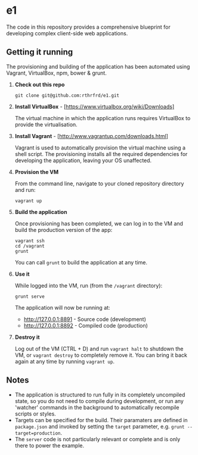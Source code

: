 e1
==

The code in this repository provides a comprehensive blueprint for developing complex client-side web applications.

## Getting it running
The provisioning and building of the application has been automated using Vagrant, VirtualBox, npm, bower & grunt.

 1. **Check out this repo**

    ```
    git clone git@github.com:rthrfrd/e1.git
    ```

 2. **Install VirtualBox** - [https://www.virtualbox.org/wiki/Downloads]

    The virtual machine in which the application runs requires VirtualBox to provide the virtualisation.

 3. **Install Vagrant** - [http://www.vagrantup.com/downloads.html]

    Vagrant is used to automatically provision the virtual machine using a shell script.
    The provisioning installs all the required dependencies for developing the application, leaving your OS unaffected.

 3. **Provision the VM**

    From the command line, navigate to your cloned repository directory and run:
    ```
    vagrant up
    ```
    
 4. **Build the application**

    Once provisioning has been completed, we can log in to the VM and build the production version of the app:
    ```
    vagrant ssh
    cd /vagrant
    grunt
    ```
    You can call `grunt` to build the application at any time.
    
 5. **Use it**
    
    While logged into the VM, run (from the `/vagrant` directory):
    ```
    grunt serve
    ```
    The application will now be running at:
      * http://127.0.0.1:8891 - Source code (development)
      * http://127.0.0.1:8892 - Compiled code (production)

 6. **Destroy it**
    
    Log out of the VM (CTRL + D) and run `vagrant halt` to shutdown the VM, or `vagrant destroy` to completely remove it. You can bring it back again at any time by running `vagrant up`.

## Notes

  * The application is structured to run fully in its completely uncompiled state, so you do not need to compile during development, or run any 'watcher' commands in the background to automatically recompile scripts or styles.
  * Targets can be specified for the build. Their paramaters are defined in `package.json` and invoked by setting the `target` parameter, e.g. `grunt --target=production`.
  * The `server` code is not particularly relevant or complete and is only there to power the example.
